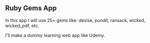 ## Ruby Gems App

In this app I will use 25+ gems like: devise, pundit, ransack, wicked,
wicked_pdf, etc.

I'll make a dummy learning web app like Udemy.
